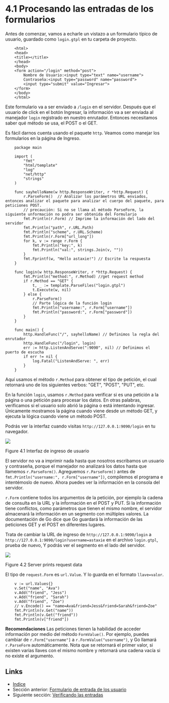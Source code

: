 # 4.1 Procesando las entradas de los formularios

Antes de comenzar, vamos a echarle un vistazo a un formulario típico de usuario, guardado como `login.gtpl` en tu carpeta de proyecto.
```
	<html>
	<head>
	<title></title>
	</head>
	<body>
	<form action="/login" method="post">
    	Nombre de Usuario:<input type="text" name="username">
    	Contraseña:<input type="password" name="password">
    	<input type="submit" value="Ingresar">
	</form>
	</body>
	</html>
```
Este formulario va a ser enviado a  `/login` en el servidor. Después que el usuario de click en el botón Ingresar, la  información va a ser enviada al manejador `login` registrado en nuestro enrutador. Entonces necesitamos saber qué método se usa, el POST o el GET.

Es fácil darnos cuenta usando el paquete `http`. Veamos como manejar los formularios en la página de Ingreso.
```
	package main

	import (
		"fmt"
		"html/template"
		"log"
		"net/http"
		"strings"
	)

	func sayhelloName(w http.ResponseWriter, r *http.Request) {
		r.ParseForm()  // Análizar los parámetros URL enviados, entonces analizar el paquete para analizar el cuerpo del paquete, para peticiones POST.
		// precaución: Si no se llama al método ParseForm, la siguiente unformación no podra ser obtenida del Formulario
		fmt.Println(r.Form) // Imprime la información del lado del servidor
		fmt.Println("path", r.URL.Path)
		fmt.Println("scheme", r.URL.Scheme)
		fmt.Println(r.Form["url_long"])
		for k, v := range r.Form {
			fmt.Println("key:", k)
			fmt.Println("val:", strings.Join(v, ""))
		}
		fmt.Fprintf(w, "Hello astaxie!") // Escrite la respuesta
	}

	func login(w http.ResponseWriter, r *http.Request) {
		fmt.Println("method:", r.Method) //get request method
		if r.Method == "GET" {
			t, _ := template.ParseFiles("login.gtpl")
			t.Execute(w, nil)
		} else {
			r.ParseForm()
			// Parte lógica de la función login
			fmt.Println("username:", r.Form["username"])
			fmt.Println("password:", r.Form["password"])
		}
	}

	func main() {
		http.HandleFunc("/", sayhelloName) // Definimos la regla del enrutador
		http.HandleFunc("/login", login)
		err := http.ListenAndServe(":9090", nil) // Definimos el puerto de escucha
		if err != nil {
			log.Fatal("ListenAndServe: ", err)
		}
	}
```

Aquí usamos el método `r.Method` para obtener el tipo de petición, el cual retornará uno de los siguientes verbos: "GET", "POST", "PUT", etc.

En la función `login`, usamos `r.Method` para verificar si es una petición a la página o una petición para procesar los datos. En otras palabras, verificamos si el usuario solo abrió la página o está intentando ingresar. Únicamente mostramos la página cuando viene desde un método GET, y ejecuta la lógica cuando viene un método POST.

Podrás ver la interfaz cuando visitas `http://127.0.0.1:9090/login` en tu navegador.

![](images/4.1.login.png?raw=true)

Figure 4.1 Interfaz de ingreso de usuario

El servidor no va a imprimir nada hasta que nosotros escribamos un usuario y contraseña, porque el manejador no analizará los datos hasta que llamemos `r.ParseForm()`. Agreguemos `r.ParseForm()` antes de `fmt.Println("username:", r.Form["username"])`, compilemos el programa e intentémoslo de nuevo. Ahora puedes ver la información en la consola del servidor.

`r.Form` contiene todos los argumentos de la petición, por ejemplo la cadena de consulta en la URL y la información en el POST y PUT. Si la información tiene conflictos, como parámetros que tienen el mismo nombre, el servidor almacenará la información en un segmento con múltiples valores. La documentación de Go dice que Go guardará la información de las peticiones GET y el POST en diferentes lugares.

Trata de cambiar la URL de ingreso de `http://127.0.0.1:9090/login` a `http://127.0.0.1:9090/login?username=astaxie` en el archivo `login.gtpl`, prueba de nuevo, Y podrás ver el segmento en el lado del servidor.

![](images/4.1.slice.png?raw=true)

Figure 4.2 Server prints request data

El tipo de `request.Form` es `url.Value`. Y lo guarda en el formato `llave=valor`.
```
	v := url.Values{}
	v.Set("name", "Ava")
	v.Add("friend", "Jess")
	v.Add("friend", "Sarah")
	v.Add("friend", "Zoe")
	// v.Encode() == "name=Ava&friend=Jess&friend=Sarah&friend=Zoe"
	fmt.Println(v.Get("name"))
	fmt.Println(v.Get("friend"))
	fmt.Println(v["friend"])
```
**Recomendaciones** Las peticiones tienen la habilidad de acceder información por medio del método `FormValue()`. Por ejemplo, puedes cambiar de `r.Form["username"]` a `r.FormValue("username")`, y Go llamará `r.ParseForm` automáticamente. Nota que se retornará el primer valor, si existen varias llaves con el mismo nombre y retornará una cadena vacía si no existe el argumento.

## Links

- [Indice](preface.md)
- Sección anterior: [Formulario de entrada de los usuario](04.0.md)
- Siguiente sección: [Verificando las entradas](04.2.md)
